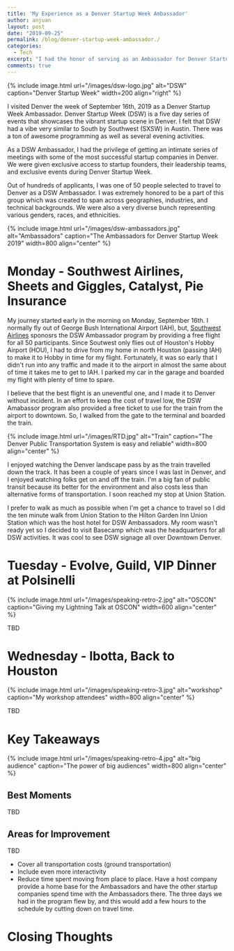 ```yaml
---
title: 'My Experience as a Denver Startup Week Ambassador'
author: anjuan
layout: post
date: "2019-09-25"
permalink: /blog/denver-startup-week-ambassador./
categories:
  - Tech
excerpt: "I had the honor of serving as an Ambassador for Denver Startup Week 2019. This is what I experienced during the program."
comments: true
---
```


{% include image.html url="/images/dsw-logo.jpg" alt="DSW" caption="Denver Startup Week" width=200 align="right" %}

I visited Denver the week of September 16th, 2019 as a Denver Startup Week Ambassador. Denver Startup Week (DSW) is a five day series of events that showcases the vibrant startup scene in Denver. I felt that DSW had a vibe very similar to South by Southwest (SXSW) in Austin. There was a ton of awesome programming as well as several evening activities. 

As a DSW Ambassador, I had the privilege of getting an intimate series of meetings with some of the most successful startup companies in Denver. We were given exclusive access to startup founders, their leadership teams, and exclusive events during Denver Startup Week. 

Out of hundreds of applicants, I was one of 50 people selected to travel to Denver as a DSW Ambassador. I was extremely honored to be a part of this group which was created to span across geographies, industries, and technical backgrounds. We were also a very diverse bunch representing various genders, races, and ethnicities.

{% include image.html url="/images/dsw-ambassadors.jpg" alt="Ambassadors" caption="The Ambassadors for Denver Startup Week 2019" width=800 align="center" %}


# Monday - Southwest Airlines, Sheets and Giggles, Catalyst, Pie Insurance

My journey started early in the morning on Monday, September 16th. I normally fly out of George Bush International Airport (IAH), but, [Southwest Airlines](https://www.southwest.com/) sponosrs the DSW Ambassador program by providing a free flight for all 50 participants. Since Soutwest only flies out of Houston's Hobby Airport (HOU), I had to drive from my home in north Houston (passing IAH) to make it to Hobby in time for my flight. Fortunately, it was so early that I didn't run into any traffic and made it to the airport in almost the same about of time it takes me to get to IAH. I parked my car in the garage and boarded my flight with plenty of time to spare.

I believe that the best flight is an uneventful one, and I made it to Denver without incident. In an effort to keep the cost of travel low, the DSW Amabassor program also provided a free ticket to use for the train from the airport to downtown. So, I walked from the gate to the terminal and boarded the train.

{% include image.html url="/images/RTD.jpg" alt="Train" caption="The Denver Public Transportation System is easy and reliable" width=800 align="center" %}

I enjoyed watching the Denver landscape pass by as the train travelled down the track. It has been a couple of years since I was last in Denver, and I enjoyed watching folks get on and off the train. I'm a big fan of public transit because its better for the environment and also costs less than alternative forms of transportation. I soon reached my stop at Union Station.

I prefer to walk as much as possible when I'm get a chance to travel so I did the ten minute walk from Union Station to the Hilton Garden Inn Union Station which was the host hotel for DSW Ambassadors. My room wasn't ready yet so I decided to visit Basecamp which was the headquarters for all DSW activities. It was cool to see DSW signage all over Downtown Denver.

# Tuesday - Evolve, Guild, VIP Dinner at Polsinelli

{% include image.html url="/images/speaking-retro-2.jpg" alt="OSCON" caption="Giving my Lightning Talk at OSCON" width=600 align="center" %}

TBD


# Wednesday - Ibotta, Back to Houston

{% include image.html url="/images/speaking-retro-3.jpg" alt="workshop" caption="My workshop attendees" width=800 align="center" %}

TBD

# Key Takeaways

{% include image.html url="/images/speaking-retro-4.jpg" alt="big audience" caption="The power of big audiences" width=800 align="center" %}

## Best Moments

TBD

## Areas for Improvement

TBD

* Cover all transportation costs (ground transportation)
* Include even more interactivity
* Reduce time spent moving from place to place. Have a host company provide a home base for the Ambassadors and have the other startup companies spend time with the Ambassadors there. The three days we had in the program flew by, and this would add a few hours to the schedule by cutting down on travel time.



# Closing Thoughts

